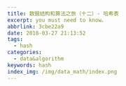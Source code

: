 ```yaml
---
title: 数据结构和算法之旅（十二）- 哈希表
excerpt: you must need to know。
abbrlink: 3cbe22a9
date: 2018-03-27 21:13:52
tags:
  - hash
categories:
  - data&algorithm
keywords: hash
index_img: /img/data_math/index.png
---
```

